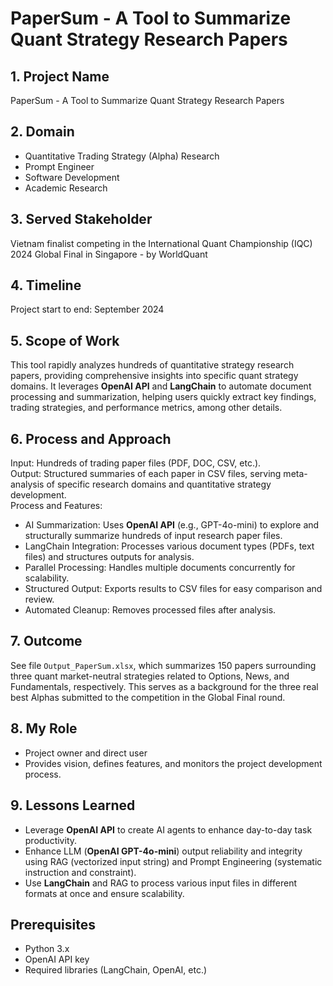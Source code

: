 # PaperSum - A Tool to Summarize Quant Strategy Research Papers

## 1. Project Name
PaperSum - A Tool to Summarize Quant Strategy Research Papers

## 2. Domain
+ Quantitative Trading Strategy (Alpha) Research
+ Prompt Engineer
+ Software Development
+ Academic Research


## 3. Served Stakeholder
Vietnam finalist competing in the International Quant Championship (IQC) 2024 Global Final in Singapore - by WorldQuant

## 4. Timeline
Project start to end: September 2024

## 5. Scope of Work
This tool rapidly analyzes hundreds of quantitative strategy research papers, providing comprehensive insights into specific quant strategy domains. It leverages **OpenAI API** and **LangChain** to automate document processing and summarization, helping users quickly extract key findings, trading strategies, and performance metrics, among other details.

## 6. Process and Approach
Input: Hundreds of trading paper files (PDF, DOC, CSV, etc.).  
Output: Structured summaries of each paper in CSV files, serving meta-analysis of specific research domains and quantitative strategy development.  
Process and Features:  
- AI Summarization: Uses **OpenAI API** (e.g., GPT-4o-mini) to explore and structurally summarize hundreds of input research paper files.
- LangChain Integration: Processes various document types (PDFs, text files) and structures outputs for analysis.
- Parallel Processing: Handles multiple documents concurrently for scalability.
- Structured Output: Exports results to CSV files for easy comparison and review.
- Automated Cleanup: Removes processed files after analysis.

## 7. Outcome
See file `Output_PaperSum.xlsx`, which summarizes 150 papers surrounding three quant market-neutral strategies related to Options, News, and Fundamentals, respectively. This serves as a background for the three real best Alphas submitted to the competition in the Global Final round.

## 8. My Role
- Project owner and direct user  
- Provides vision, defines features, and monitors the project development process.

## 9. Lessons Learned
- Leverage **OpenAI API** to create AI agents to enhance day-to-day task productivity.
- Enhance LLM (**OpenAI GPT-4o-mini**) output reliability and integrity using RAG (vectorized input string) and Prompt Engineering (systematic instruction and constraint).
- Use **LangChain** and RAG to process various input files in different formats at once and ensure scalability.

## Prerequisites
- Python 3.x
- OpenAI API key
- Required libraries (LangChain, OpenAI, etc.)

